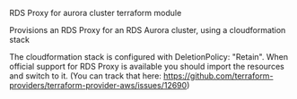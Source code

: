 RDS Proxy for aurora cluster terraform module

Provisions an RDS Proxy for an RDS Aurora cluster, using a cloudformation stack

The cloudformation stack is configured with DeletionPolicy: "Retain".
When official support for RDS Proxy is available you should import the resources and switch to it.
(You can track that here: https://github.com/terraform-providers/terraform-provider-aws/issues/12690)  